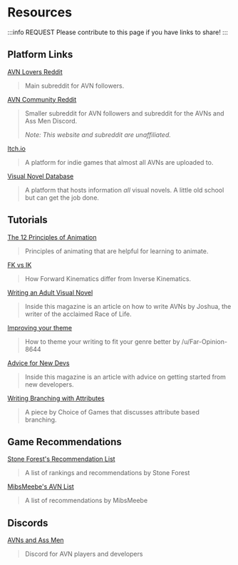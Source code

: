 # Resources

:::info REQUEST
Please contribute to this page if you have links to share!
:::

## Platform Links

[AVN Lovers Reddit](https://www.reddit.com/r/AVN_Lovers/)

> Main subreddit for AVN followers.

[AVN Community Reddit](https://www.reddit.com/r/AVNCommunity/)

> Smaller subreddit for AVN followers and subreddit for the AVNs and Ass Men Discord.
>
> _Note: This website and subreddit are unaffiliated._

[Itch.io](https://itch.io/)

> A platform for indie games that almost all AVNs are uploaded to.

[Visual Novel Database](https://vndb.org/)

> A platform that hosts information _all_ visual novels. A little old school but can get the job done.

## Tutorials

[The 12 Principles of Animation](https://www.youtube.com/watch?v=uDqjIdI4bF4)

> Principles of animating that are helpful for learning to animate.

[FK vs IK](https://www.youtube.com/watch?v=c1iv0dbtMJ4)

> How Forward Kinematics differ from Inverse Kinematics.

[Writing an Adult Visual Novel](https://firebasestorage.googleapis.com/v0/b/avn-web.appspot.com/o/magazines%2F2-1.pdf?alt=media&token=95a694fc-a83c-478c-9b7f-5b419fd0c10e)

> Inside this magazine is an article on how to write AVNs by Joshua, the writer of the acclaimed Race of Life.

[Improving your theme](/articles/theming-genre)

> How to theme your writing to fit your genre better by /u/Far-Opinion-8644

[Advice for New Devs](https://firebasestorage.googleapis.com/v0/b/avn-web.appspot.com/o/magazines%2F2-8.pdf?alt=media&token=4d6b2bb8-2ba2-4f83-b948-f4c6b6fb7874)

> Inside this magazine is an article with advice on getting started from new developers.

[Writing Branching with Attributes](https://www.choiceofgames.com/2011/07/by-the-numbers-how-to-write-a-long-interactive-novel-that-doesnt-suck/)

> A piece by Choice of Games that discusses attribute based branching.

## Game Recommendations

[Stone Forest's Recommendation List](https://stoneforest.notion.site/d0acc75e7db64d4494eeebf19107e52c?v=9926c9220d8740feaf6c81aeb558f58e)

> A list of rankings and recommendations by Stone Forest

[MibsMeebe's AVN List](https://drive.google.com/file/d/1QWW0-vlD65H3oxKHodY76zX25MuZYt9Z/view?pli=1)

> A list of recommendations by MibsMeebe

## Discords

[AVNs and Ass Men](https://discord.gg/kz4wKwBFZh)

> Discord for AVN players and developers

